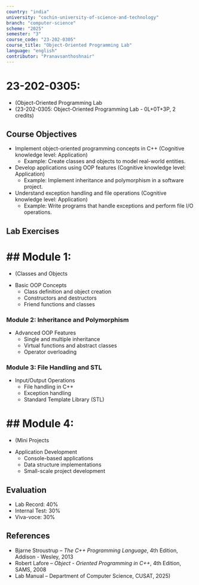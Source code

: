 ```yaml
---
country: "india"
university: "cochin-university-of-science-and-technology"
branch: "computer-science"
scheme: "2025"
semester: "3"
course_code: "23-202-0305"
course_title: "Object-Oriented Programming Lab"
language: "english"
contributor: "Pranavsanthoshnair"
---
```


# 23-202-0305: 
  - (Object-Oriented Programming Lab
  - (23-202-0305: Object-Oriented Programming Lab - 0L+0T+3P, 2 credits)
## Course Objectives

* Implement object-oriented programming concepts in C++ (Cognitive knowledge level: Application)
    - Example: Create classes and objects to model real-world entities.
* Develop applications using OOP features (Cognitive knowledge level: Application)
    - Example: Implement inheritance and polymorphism in a software project.
* Understand exception handling and file operations (Cognitive knowledge level: Application)
    - Example: Write programs that handle exceptions and perform file I/O operations.

## Lab Exercises

# ## Module 1: 
  - (Classes and Objects

* Basic OOP Concepts
  - Class definition and object creation
  - Constructors and destructors
  - Friend functions and classes

### Module 2: Inheritance and Polymorphism
* Advanced OOP Features
  - Single and multiple inheritance
  - Virtual functions and abstract classes
  - Operator overloading

### Module 3: File Handling and STL
* Input/Output Operations
  - File handling in C++
  - Exception handling
  - Standard Template Library (STL)
# ## Module 4: 
  - (Mini Projects

* Application Development
  - Console-based applications
  - Data structure implementations
  - Small-scale project development

## Evaluation
* Lab Record: 40%
* Internal Test: 30%
* Viva-voce: 30%

## References

* Bjarne Stroustrup – *The C++ Programming Language*, 4th Edition, Addison - Wesley, 2013
* Robert Lafore – *Object - Oriented Programming in C++*, 4th Edition, SAMS, 2008
* Lab Manual – Department of Computer Science, CUSAT, 2025)
